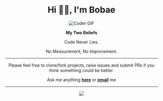 <h1 align="center">Hi 👋🏻, I'm Bobae</h1>



<div align=center>
    <img src="https://media.giphy.com/media/iIqmM5tTjmpOB9mpbn/giphy.gif" alt="Coder GIF">
</div>

<div align=center>
    <p><b>My Two Beliefs</b></p>
    <p>Code Never Lies.</p>
    <p>No Measurement, No Improvement.</p>
</div>


<hr>

<div align=center>
<p>Please feel free to clone/fork projects, raise issues and submit PRs if you think something could be better.</p>
<p>Ask me anything <a href="https://github.com/KimDoubleB/KimDoubleB/issues/new"><b>here</b></a> or <a href="mailto:tree9295@gmail.com"><b>email</b></a> me</p>
</div>

<hr>

<div align=center>
    <a href="https://hits.seeyoufarm.com"><img src="https://hits.seeyoufarm.com/api/count/incr/badge.svg?url=https%3A%2F%2Fgithub.com%2FKimDoubleB%2FKimDoubleB&count_bg=%23000000&title_bg=%23F97D7D&icon=github.svg&icon_color=%23E7E7E7&title=Welcome+%21&edge_flat=false"/></a>
</div>
